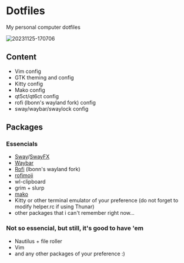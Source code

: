 # Dotfiles

My personal computer dotfiles

![20231125-170706](https://github.com/PedroG14/dotfiles/assets/52004811/1a147f61-6ccb-4c21-abc4-2f1768e5d4d6)

## Content

- Vim config
- GTK theming and config
- Kitty config
- Mako config
- qt5ct/qt6ct config
- rofi (lbonn's wayland fork) config
- sway/waybar/swaylock config

## Packages

### Essencials

- [Sway](https://github.com/swaywm/sway)/[SwayFX](https://github.com/WillPower3309/swayfx)
- [Waybar](https://github.com/Alexays/Waybar)
- [Rofi](https://github.com/lbonn/rofi) (lbonn's wayland fork)
- [rofimoji](https://github.com/fdw/rofimoji)
- wl-clipboard
- grim + slurp
- [mako](https://github.com/emersion/mako)
- Kitty or other terminal emulator of your preference (do not forget to modify helper.rc if using Thunar)
- other packages that i can't remember right now...

### Not so essencial, but still, it's good to have 'em

- Nautilus + file roller
- Vim
- and any other packages of your preference :)

